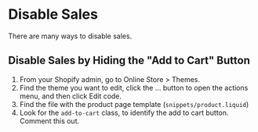 # Disable Sales

There are many ways to disable sales. 

## Disable Sales by Hiding the "Add to Cart" Button
1. From your Shopify admin, go to Online Store > Themes.
2. Find the theme you want to edit, click the … button to open the actions menu, and then click Edit code.
3. Find the file with the product page template (`snippets/product.liquid`)
4. Look for the `add-to-cart` class, to identify the add to cart button. Comment this out.

